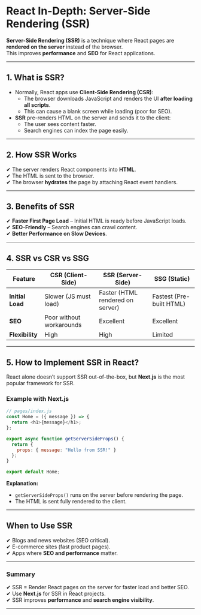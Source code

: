 
#  React In-Depth: Server-Side Rendering (SSR)

**Server-Side Rendering (SSR)** is a technique where React pages are **rendered on the server** instead of the browser.  
This improves **performance** and **SEO** for React applications.

---

## **1. What is SSR?**
- Normally, React apps use **Client-Side Rendering (CSR)**:
  - The browser downloads JavaScript and renders the UI **after loading all scripts**.
  - This can cause a blank screen while loading (poor for SEO).
- **SSR** pre-renders HTML on the server and sends it to the client:
  - The user sees content faster.
  - Search engines can index the page easily.

---

## **2. How SSR Works**
✔ The server renders React components into **HTML**.  
✔ The HTML is sent to the browser.  
✔ The browser **hydrates** the page by attaching React event handlers.

---

## **3. Benefits of SSR**
✔ **Faster First Page Load** – Initial HTML is ready before JavaScript loads.  
✔ **SEO-Friendly** – Search engines can crawl content.  
✔ **Better Performance on Slow Devices**.

---

## **4. SSR vs CSR vs SSG**
| Feature          | CSR (Client-Side)         | SSR (Server-Side)            | SSG (Static)               |
|------------------|---------------------------|------------------------------|---------------------------|
| **Initial Load** | Slower (JS must load)    | Faster (HTML rendered on server) | Fastest (Pre-built HTML) |
| **SEO**          | Poor without workarounds | Excellent                   | Excellent                |
| **Flexibility**  | High                     | High                        | Limited                  |

---

## **5. How to Implement SSR in React?**
React alone doesn’t support SSR out-of-the-box, but **Next.js** is the most popular framework for SSR.

###  Example with Next.js
```javascript
// pages/index.js
const Home = ({ message }) => {
  return <h1>{message}</h1>;
};

export async function getServerSideProps() {
  return {
    props: { message: "Hello from SSR!" }
  };
}

export default Home;
```

**Explanation:**
- `getServerSideProps()` runs on the server before rendering the page.
- The HTML is sent fully rendered to the client.

---

##  **When to Use SSR**
✔ Blogs and news websites (SEO critical).  
✔ E-commerce sites (fast product pages).  
✔ Apps where **SEO and performance** matter.

---

###  Summary
✔ SSR = Render React pages on the server for faster load and better SEO.  
✔ Use **Next.js** for SSR in React projects.  
✔ SSR improves **performance** and **search engine visibility**.

---
